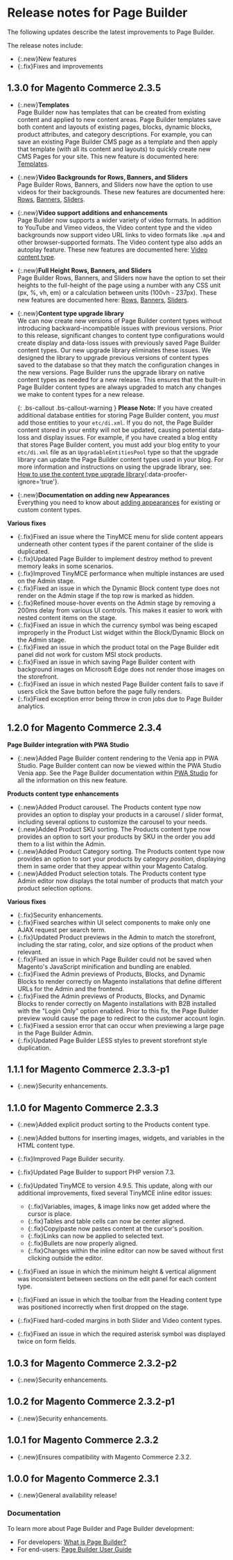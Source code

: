# Release notes for Page Builder

The following updates describe the latest improvements to Page Builder.

The release notes include:

- {:.new}New features
- {:.fix}Fixes and improvements

## **1.3.0** for Magento Commerce 2.3.5

- {:.new}**Templates**<br/>
   Page Builder now has templates that can be created from existing content and applied to new content areas. Page Builder templates save both content and layouts of existing pages, blocks, dynamic blocks, product attributes, and category descriptions. For example, you can save an existing Page Builder CMS page as a template and then apply that template (with all its content and layouts) to quickly create new CMS Pages for your site. This new feature is documented here: [Templates](https://docs.magento.com/m2/ee/user_guide/cms/page-builder-templates.html).

- {:.new}**Video Backgrounds for Rows, Banners, and Sliders**<br/>
   Page Builder Rows, Banners, and Sliders now have the option to use videos for their backgrounds. These new features are documented here: [Rows](https://docs.magento.com/m2/ee/user_guide/cms/page-builder-layout-row.html), [Banners](https://docs.magento.com/m2/ee/user_guide/cms/page-builder-media-banner.html), [Sliders](https://docs.magento.com/m2/ee/user_guide/cms/page-builder-media-slider.html).

- {:.new}**Video support additions and enhancements**<br/>
   Page Builder now supports a wider variety of video formats. In addition to YouTube and Vimeo videos, the Video content type and the video backgrounds now support video URL links to video formats like `.mp4` and other browser-supported formats. The Video content type also adds an autoplay feature. These new features are documented here: [Video content type](https://docs.magento.com/m2/ee/user_guide/cms/page-builder-media-video.html).

- {:.new}**Full Height Rows, Banners, and Sliders**<br/>
   Page Builder Rows, Banners, and Sliders now have the option to set their heights to the full-height of the page using a number with any CSS unit (px, %, vh, em) or a calculation between units (100vh - 237px). These new features are documented here: [Rows](https://docs.magento.com/m2/ee/user_guide/cms/page-builder-layout-row.html), [Banners](https://docs.magento.com/m2/ee/user_guide/cms/page-builder-media-banner.html), [Sliders](https://docs.magento.com/m2/ee/user_guide/cms/page-builder-media-slider.html).

- {:.new}**Content type upgrade library**<br/>
   We can now create new versions of Page Builder content types without introducing backward-incompatible issues with previous versions. Prior to this release, significant changes to content type configurations would create display and data-loss issues with previously saved Page Builder content types. Our new upgrade library eliminates these issues. We designed the library to upgrade previous versions of content types saved to the database so that they match the configuration changes in the new versions. Page Builder runs the upgrade library on native content types as needed for a new release. This ensures that the built-in Page Builder content types are always upgraded to match any changes we make to content types for a new release.

   {: .bs-callout .bs-callout-warning }
   **Please Note:** If you have created additional database entities for storing Page Builder content, you _must_ add those entities to your `etc/di.xml`. If you do not, the Page Builder content stored in your entity will not be updated, causing potential data-loss and display issues. For example, if you have created a blog entity that stores Page Builder content, you must add your blog entity to your `etc/di.xml` file as an `UpgradableEntitiesPool` type so that the upgrade library can update the Page Builder content types used in your blog. For more information and instructions on using the upgrade library, see: [How to use the content type upgrade library](https://devdocs.magento.com/page-builder/docs/how-to/how-to-use-upgrade-library.html){:data-proofer-ignore='true'}.

- {:.new}**Documentation on adding new Appearances**<br/>
   Everything you need to know about [adding appearances](https://devdocs.magento.com/page-builder/docs/how-to/how-to-add-appearance.html) for existing or custom content types.

**Various fixes**

- {:.fix}<!-- PB-50 -->Fixed an issue where the TinyMCE menu for slide content appears underneath other content types if the parent container of the slide is duplicated.
- {:.fix}<!-- PB-166 -->Updated Page Builder to implement destroy method to prevent memory leaks in some scenarios.
- {:.fix}<!-- PB-170 -->Improved TinyMCE performance when multiple instances are used on the Admin stage.
- {:.fix}<!-- PB-252 -->Fixed an issue in which the Dynamic Block content type does not render on the Admin stage if the top row is marked as hidden.
- {:.fix}<!-- PB-273 -->Refined mouse-hover events on the Admin stage by removing a 200ms delay from various UI controls. This makes it easier to work with nested content items on the stage.
- {:.fix}<!-- PB-294 -->Fixed an issue in which the currency symbol was being escaped improperly in the Product List widget within the Block/Dynamic Block on the Admin stage.
- {:.fix}<!-- PB-296 -->Fixed an issue in which the product total on the Page Builder edit panel did not work for custom MSI stock products.
- {:.fix}<!-- PB-317 -->Fixed an issue in which saving Page Builder content with background images on Microsoft Edge does not render those images on the storefront.
- {:.fix}<!-- PB-390 -->Fixed an issue in which nested Page Builder content fails to save if users click the Save button before the page fully renders.
- {:.fix}<!-- PB-418 -->Fixed exception error being throw in cron jobs due to Page Builder analytics.

## **1.2.0** for Magento Commerce 2.3.4

**Page Builder integration with PWA Studio**

- {:.new}Added Page Builder content rendering to the Venia app in PWA Studio. Page Builder content can now be viewed within the PWA Studio Venia app. See the Page Builder documentation within [PWA Studio][] for all the information on this new feature.

**Products content type enhancements**

- {:.new}<!-- PB-77, PB-173, PB-175 -->Added Product carousel. The Products content type now provides an option to display your products in a carousel / slider format, including several options to customize the carousel to your needs.
- {:.new}<!-- PB-69 -->Added Product SKU sorting. The Products content type now provides an option to sort your products by SKU in the order you add them to a list within the Admin.
- {:.new}<!-- PB-181 -->Added Product Category sorting. The Products content type now provides an option to sort your products by category _position_, displaying them in same order that they appear within your Magento Catalog.
- {:.new}<!-- PB-107 -->Added Product selection totals. The Products content type Admin editor now displays the total number of products that match your product selection options.

**Various fixes**

- {:.fix}<!-- PB-237 -->Security enhancements.
- {:.fix}<!-- PB-41 -->Fixed searches within UI select components to make only one AJAX request per search term.
- {:.fix}<!-- PB-76, PB-84-->Updated Product previews in the Admin to match the storefront, including the star rating, color, and size options of the product when relevant.
- {:.fix}<!-- PB-169 -->Fixed an issue in which Page Builder could not be saved when Magento's JavaScript minification and bundling are enabled.
- {:.fix}<!-- PB-241 -->Fixed the Admin previews of Products, Blocks, and Dynamic Blocks to render correctly on Magento installations that define different URLs for the Admin and the frontend.
- {:.fix}<!-- PB-238 -->Fixed the Admin previews of Products, Blocks, and Dynamic Blocks to render correctly on Magento installations with B2B installed with the "Login Only" option enabled. Prior to this fix, the Page Builder preview would cause the page to redirect to the customer account login.
- {:.fix}<!-- PB-239 -->Fixed a session error that can occur when previewing a large page in the Page Builder Admin.
- {:.fix}<!-- PB-248 -->Updated Page Builder LESS styles to prevent storefront style duplication.

## **1.1.1** for Magento Commerce 2.3.3-p1

- {:.new}Security enhancements.


## **1.1.0** for Magento Commerce 2.3.3

- {:.new}<!-- MC-15250 -->Added explicit product sorting to the Products content type.

- {:.new}<!-- MC-17823 -->Added buttons for inserting images, widgets, and variables in the HTML content type.

- {:.fix}Improved Page Builder security.

- {:.fix}<!-- MC-1805 -->Updated Page Builder to support PHP version 7.3.

- {:.fix}<!-- MC-4137 -->Updated TinyMCE to version 4.9.5. This update, along with our additional improvements, fixed several TinyMCE inline editor issues:

   - {:.fix}Variables, images, & image links now get added where the cursor is place.
   - {:.fix}Tables and table cells can now be center aligned.
   - {:.fix}Copy/paste now pastes content at the cursor's position.
   - {:.fix}Links can now be applied to selected text.
   - {:.fix}Bullets are now properly aligned.
   - {:.fix}Changes within the inline editor can now be saved without first clicking outside the editor.

- {:.fix}<!-- MC-3880 -->Fixed an issue in which the minimum height & vertical alignment was inconsistent between sections on the edit panel for each content type.

- {:.fix}<!-- MC-14994 -->Fixed an issue in which the toolbar from the Heading content type was positioned incorrectly when first dropped on the stage.

- {:.fix}<!-- MC-15742 -->Fixed hard-coded margins in both Slider and Video content types.

- {:.fix}<!-- MC-16241 -->Fixed an issue in which the required asterisk symbol was displayed twice on form fields.

## **1.0.3** for Magento Commerce 2.3.2-p2

- {:.new}Security enhancements.

## **1.0.2** for Magento Commerce 2.3.2-p1

- {:.new}Security enhancements.

## **1.0.1** for Magento Commerce 2.3.2

- {:.new}Ensures compatibility with Magento Commerce 2.3.2.

## **1.0.0** for Magento Commerce 2.3.1

- {:.new}General availability release!

### Documentation

To learn more about Page Builder and Page Builder development:

- For developers: [What is Page Builder?](https://devdocs.magento.com/page-builder/docs/index.html)
- For end-users: [Page Builder User Guide](https://docs.magento.com/m2/ee/user_guide/cms/page-builder.html)


[PWA Studio]: https://magento.github.io/pwa-studio/